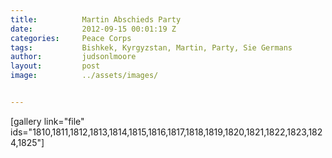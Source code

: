 ```yaml
---
title:			Martin Abschieds Party
date:			2012-09-15 00:01:19 Z
categories:		Peace Corps
tags:			Bishkek, Kyrgyzstan, Martin, Party, Sie Germans
author:			judsonlmoore
layout:			post
image:			../assets/images/


---
```


[gallery link="file" ids="1810,1811,1812,1813,1814,1815,1816,1817,1818,1819,1820,1821,1822,1823,1824,1825"]
